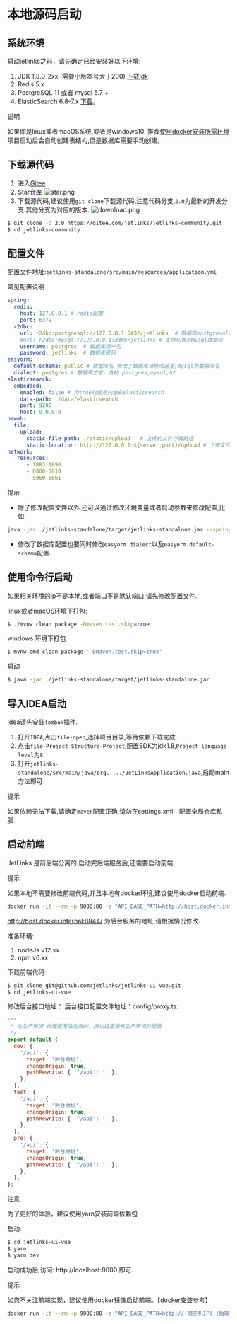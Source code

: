 # 本地源码启动

## 系统环境

启动jetlinks之前，请先确定已经安装好以下环境:

1. JDK 1.8.0_2xx (需要小版本号大于200) <a href='https://adoptopenjdk.net/releases.html?variant=openjdk8&jvmVariant=hotspot'>下载jdk</a>
2. Redis 5.x
3. PostgreSQL 11 或者 mysql 5.7 +
4. ElasticSearch 6.8-7.x <a href='https://www.elastic.co/cn/downloads/elasticsearch'>下载</a>。

<div class='explanation primary'>
  <p class='explanation-title-warp'>
    <span class='iconfont icon-bangzhu explanation-icon'></span>
    <span class='explanation-title font-weight'>说明</span>
  </p>

如果你是linux或者macOS系统,或者是windows10. 推荐<a href='./ide-docker-start.html'>使用docker安装所需环境</a>
项目启动后会自动创建表结构,但是数据库需要手动创建。

</div>

## 下载源代码

1. 进入<a href='https://gitee.com/jetlinks/jetlinks-community'>Gitee</a>
2. Star仓库
   ![star.png](./images/star.png)
3. 下载源代码,建议使用`git clone`下载源代码,注意代码分支,`2.0`为最新的开发分支.其他分支为对应的版本.
   ![download.png](./images/download.jpg)

```bash
$ git clone -b 2.0 https://gitee.com/jetlinks/jetlinks-community.git
$ cd jetlinks-community
```


## 配置文件

配置文件地址:`jetlinks-standalone/src/main/resources/application.yml`

常见配置说明

```yml
spring:
  redis:
    host: 127.0.0.1 # redis配置
    port: 6379
  r2dbc:
    url: r2dbc:postgresql://127.0.0.1:5432/jetlinks  # 数据库postgresql数据库配置
    #url: r2dbc:mysql://127.0.0.1:3306/jetlinks # 支持切换到mysql数据库
    username: postgres  # 数据库用户名
    password: jetlinks  # 数据库密码
easyorm:
  default-schema: public # 数据库名 修改了数据库请修改这里,mysql为数据库名
  dialect: postgres # 数据库方言，支持 postgres,mysql,h2
elasticsearch:
  embedded:
    enabled: false # 为true时使用内嵌的elasticsearch
    data-path: ./data/elasticsearch
    port: 9200
    host: 0.0.0.0
hsweb:
  file:
    upload:
      static-file-path: ./static/upload   # 上传的文件存储路径
      static-location: http://127.0.0.1:${server.port}/upload # 上传文件后,将使用此地址来访问文件,在部署到服务器后需要修改这个地址为服务器的ip.
network:
   resources:
      - 1883-1890
      - 8800-8810
      - 5060-5061
```

<div class='explanation info'>
  <p class='explanation-title-warp'> 
    <span class='iconfont icon-tishi explanation-icon'></span>
    <span class='explanation-title font-weight'>提示</span>
  </p>

- 除了修改配置文件以外,还可以通过修改环境变量或者启动参数来修改配置,比如:

```bash
java -jar ./jetlinks-standalone/target/jetlinks-standalone.jar --spring.elasticsearch.embedded.enabled=true
```

- 修改了数据库配置也要同时修改`easyorm.dialect`以及`easyorm.default-schema`配置.

</div>

## 使用命令行启动

如果相关环境的ip不是本地,或者端口不是默认端口.请先修改配置文件.

linux或者macOS环境下打包:
```bash
$ ./mvnw clean package -Dmaven.test.skip=true
```

windows 环境下打包
```bash
$ mvnw.cmd clean package '-Dmaven.test.skip=true'
```

启动
```bash
$ java -jar ./jetlinks-standalone/target/jetlinks-standalone.jar
```

## 导入IDEA启动

Idea请先安装`lombok`插件.

1. 打开`IDEA`,点击`file-open`,选择项目目录,等待依赖下载完成.
2. 点击`file-Project Structure-Project`,配置SDK为jdk1.8,`Project language level`为`8`.
3. 打开`jetlinks-standalone/src/main/java/org...../JetLinksApplication.java`,启动main方法即可.

<div class='explanation info'>
  <p class='explanation-title-warp'> 
    <span class='iconfont icon-tishi explanation-icon'></span>
    <span class='explanation-title font-weight'>提示</span>
  </p>

如果依赖无法下载,请确定`maven`配置正确,请勿在settings.xml中配置全局仓库私服.

</div>

## 启动前端

JetLinks 是前后端分离的.启动完后端服务后,还需要启动前端.
<div class='explanation info'>
  <p class='explanation-title-warp'> 
    <span class='iconfont icon-tishi explanation-icon'></span>
    <span class='explanation-title font-weight'>提示</span>
  </p>

如果本地不需要修改前端代码,并且本地有docker环境,建议使用docker启动前端.

```bash
docker run -it --rm -p 9000:80 -e "API_BASE_PATH=http://host.docker.internal:8844/" registry.cn-shenzhen.aliyuncs.com/jetlinks/jetlinks-ui-vue:2.1.0-SNAPSHOT
```
http://host.docker.internal:8844/ 为后台服务的地址,请根据情况修改.

</div>
准备环境:

1. nodeJs v12.xx
2. npm v6.xx

下载前端代码:
```bash
$ git clone git@github.com:jetlinks/jetlinks-ui-vue.git
$ cd jetlinks-ui-vue
```

修改后台接口地址：
后台接口配置文件地址：config/proxy.ts:

```js
/**
 * 在生产环境 代理是无法生效的，所以这里没有生产环境的配置
 */
export default {
  dev: {
    '/api': {
      target: '后台地址',
      changeOrigin: true,
      pathRewrite: { '^/api': '' },
    },
  },
  test: {
    '/api': {
      target: '后台地址',
      changeOrigin: true,
      pathRewrite: { '^/api': '' },
    },
  },
  pre: {
    '/api': {
      target: '后台地址',
      changeOrigin: true,
      pathRewrite: { '^/api': '' },
    },
  },
};
```

<div class='explanation warning'>
  <p class='explanation-title-warp'>
    <span class='iconfont icon-jinggao explanation-icon'></span>
    <span class='explanation-title font-weight'>注意</span>
  </p>

为了更好的体验，建议使用yarn安装前端依赖包

</div>

启动:
```bash
$ cd jetlinks-ui-vue
$ yarn
$ yarn dev
```

启动成功后,访问: http://localhost:9000 即可.


<div class='explanation info'>
  <p class='explanation-title-warp'> 
    <span class='iconfont icon-tishi explanation-icon'></span>
    <span class='explanation-title font-weight'>提示</span>
  </p>

  如您不关注前端实现，建议使用docker镜像启动前端。【[docker安装](/install-deployment/docker-start.md#安装docker)参考】

```bash
docker run -it --rm -p 9000:80 -e "API_BASE_PATH=http://{宿主机IP}:{后端应用端口}/" registry.cn-shenzhen.aliyuncs.com/jetlinks/jetlinks-ui-vue:2.1.0-SNAPSHOT
```
</div>


